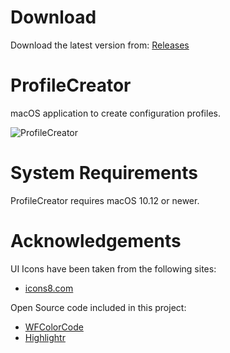# Download

Download the latest version from: [Releases](https://github.com/erikberglund/ProfileCreator/releases)

# ProfileCreator
macOS application to create configuration profiles.

![ProfileCreator](https://github.com/erikberglund/ProfileCreator/blob/master/resources/screenshots/ProfileCreator.png)

# System Requirements
ProfileCreator requires macOS 10.12 or newer.

# Acknowledgements
UI Icons have been taken from the following sites:

* [icons8.com](https://icons8.com)

Open Source code included in this project:

* [WFColorCode](https://github.com/1024jp/WFColorCode)
* [Highlightr](https://github.com/raspu/Highlightr)
